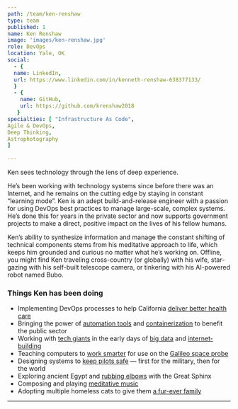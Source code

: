 ```yaml
---
path: /team/ken-renshaw
type: team
published: 1
name: Ken Renshaw
image: 'images/ken-renshaw.jpg'
role: DevOps
location: Yale, OK
social: 
  - {
  name: LinkedIn,
  url: https://www.linkedin.com/in/kenneth-renshaw-638377133/
  }
  - {
    name: GitHub,
    url: https://github.com/krenshaw2018
   }
specialties: [ "Infrastructure As Code",
Agile & DevOps,
Deep Thinking,
Astrophotography
]
  
---
```


Ken sees technology through the lens of deep experience.

He’s been working with technology systems since before there was an Internet, and he remains on the cutting edge by staying in constant “learning mode”. Ken is an adept build-and-release engineer with a passion for using DevOps best practices to manage large-scale, complex systems. He’s done this for years in the private sector and now supports government projects to make a direct, positive impact on the lives of his fellow humans.

Ken’s ability to synthesize information and manage the constant shifting of technical components stems from his meditative approach to life, which keeps him grounded and curious no matter what he’s working on. Offline, you might find Ken traveling cross-country (or globally) with his wife, star-gazing with his self-built telescope camera, or tinkering with his AI-powered robot named Bubo.




### Things Ken has been doing
* Implementing DevOps processes to help California [deliver better health care](https://www.dhcs.ca.gov/Pages/AboutUs.aspx)
* Bringing the power of [automation tools](https://jenkins.io/) and [containerization](https://kubernetes.io/) to benefit the public sector
* Working with [tech giants](https://en.wikipedia.org/wiki/Sun_Microsystems) in the early days of [big data](https://www.oracle.com/index.html) and [internet-building](https://www.yahoo.com/)
* Teaching computers to [work smarter](https://ntrs.nasa.gov/search.jsp?R=19790070378) for use on the [Galileo space probe](https://www.jpl.nasa.gov/news/fact_sheets/galileo.pdf)
* Designing systems to [keep pilots safe](https://www.faa.gov/documentLibrary/media/Advisory_Circular/TCAS%20II%20V7.1%20Intro%20booklet.pdf) — first for the military, then for the world
* Exploring ancient Egypt and [rubbing elbows](https://drive.google.com/file/d/14SeI-JZmT9PUbvoaWNc-adTj_PuShEQw/view?usp=sharing) with the Great Sphinx
* Composing and playing [meditative music](https://www.youtube.com/watch?v=eB6rm6APZBE)
* Adopting multiple homeless cats to give them [a fur-ever family](https://drive.google.com/file/d/1aiZMQAfDEkgdSoBlaBgnTjQ9ieRwu89w/view?usp=sharing)


-------------------------------
